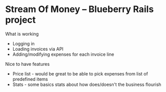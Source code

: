 # Stream Of Money – Blueberry Rails project

What is working
* Logging in
* Loading invoices via API
* Adding/modifying expenses for each invoice line

Nice to have features
* Price list - would be great to be able to pick expenses from list of predefined items
* Stats - some basics stats about how does/doesn't the business flourish
